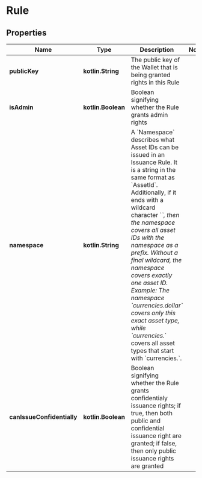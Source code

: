 
# Rule

## Properties
Name | Type | Description | Notes
------------ | ------------- | ------------- | -------------
**publicKey** | **kotlin.String** | The public key of the Wallet that is being granted rights in this Rule | 
**isAdmin** | **kotlin.Boolean** | Boolean signifying whether the Rule grants admin rights | 
**namespace** | **kotlin.String** | A &#x60;Namespace&#x60; describes what Asset IDs can be issued in an Issuance Rule. It is a string in the same format as &#x60;AssetId&#x60;. Additionally, if it ends with a wildcard character &#x60;*&#x60;, then the namespace covers all asset IDs with the namespace as a prefix. Without a final wildcard, the namespace covers exactly one asset ID. Example: The namespace &#x60;currencies.dollar&#x60; covers only this exact asset type, while &#x60;currencies.*&#x60; covers all asset types that start with &#x60;currencies.&#x60;.  | 
**canIssueConfidentially** | **kotlin.Boolean** | Boolean signifying whether the Rule grants confidentialy issuance rights; if true, then both public and confidential issuance right are granted; if false, then only public issuance rights are granted | 



